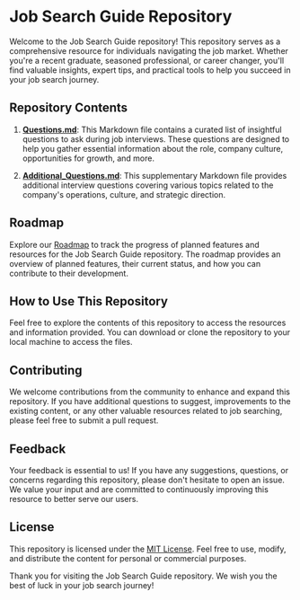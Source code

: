 # **Job Search Guide Repository**

Welcome to the Job Search Guide repository! This repository serves as a comprehensive resource for individuals navigating the job market. Whether you're a recent graduate, seasoned professional, or career changer, you'll find valuable insights, expert tips, and practical tools to help you succeed in your job search journey.

## Repository Contents

1. [**Questions.md**](interview_questions_for_candidates/Questions.md): This Markdown file contains a curated list of insightful questions to ask during job interviews. These questions are designed to help you gather essential information about the role, company culture, opportunities for growth, and more.

2. [**Additional_Questions.md**](interview_questions_for_candidates/Additional_Questions.md): This supplementary Markdown file provides additional interview questions covering various topics related to the company's operations, culture, and strategic direction.

## Roadmap

Explore our [Roadmap](Roadmap.md) to track the progress of planned features and resources for the Job Search Guide repository. The roadmap provides an overview of planned features, their current status, and how you can contribute to their development.

## How to Use This Repository

Feel free to explore the contents of this repository to access the resources and information provided. You can download or clone the repository to your local machine to access the files.

## Contributing

We welcome contributions from the community to enhance and expand this repository. If you have additional questions to suggest, improvements to the existing content, or any other valuable resources related to job searching, please feel free to submit a pull request.

## Feedback

Your feedback is essential to us! If you have any suggestions, questions, or concerns regarding this repository, please don't hesitate to open an issue. We value your input and are committed to continuously improving this resource to better serve our users.

## License

This repository is licensed under the [MIT License](LICENSE). Feel free to use, modify, and distribute the content for personal or commercial purposes.

Thank you for visiting the Job Search Guide repository. We wish you the best of luck in your job search journey!
